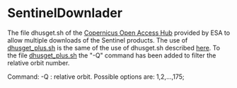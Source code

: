 # SentinelDownlader
The file dhusget.sh of the [Copernicus Open Access Hub](https://scihub.copernicus.eu/) provided by ESA to allow multiple downloads of the Sentinel products.
The use of [dhusget_plus.sh](./SentinelDownlader/dhusget_plus.sh ) is the same of the use of dhusget.sh described [here](https://scihub.copernicus.eu/userguide/BatchScripting#dhusget_script).
To the file [dhusget_plus.sh](./SentinelDownlader/dhusget_plus.sh ) the "-Q" command has been added to filter the relative orbit number.

Command: -Q <relative orbit>		: relative orbit. Possible options are: 1,2,...,175;

